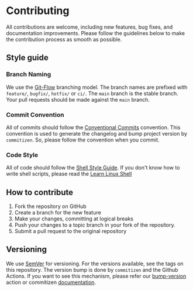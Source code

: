 Contributing
===

All contributions are welcome, including new features, bug fixes, and documentation improvements.
Please follow the guidelines below to make the contribution process as smooth as possible.

Style guide
---

### Branch Naming

We use the [Git-Flow](https://nvie.com/posts/a-successful-git-branching-model/) branching model.
The branch names are prefixed with `feature/`, `bugfix/`, `hotfix/` or `ci/`.
The `main` branch is the stable branch. Your pull requests should be made against the `main` branch.

### Commit Convention

All of commits should follow the [Conventional Commits](https://www.conventionalcommits.org/en/v1.0.0/) convention.
This convention is used to generate the changelog and bump project version by `commitizen`.
So, please follow the convention when you commit.

### Code Style

All of code should follow the [Shell Style Guide](https://google.github.io/styleguide/shellguide.html).
If you don't know how to write shell scripts, please read the [Learn Linux Shell](https://learn.openwaterfoundation.org/owf-learn-linux-shell/)

How to contribute
---

1. Fork the repository on GitHub
2. Create a branch for the new feature
3. Make your changes, committing at logical breaks
4. Push your changes to a topic branch in your fork of the repository.
5. Submit a pull request to the original repository

Versioning
---

We use [SemVer](http://semver.org/) for versioning. For the versions available, see the tags on this repository. 
The version bump is done by `commitizen` and the Github Actions. If you want to see this mechanism,
please refer our [bump-version](.github/workflows/bump-version.yml) action
or commitizen [documentation](https://commitizen-tools.github.io/commitizen/).
